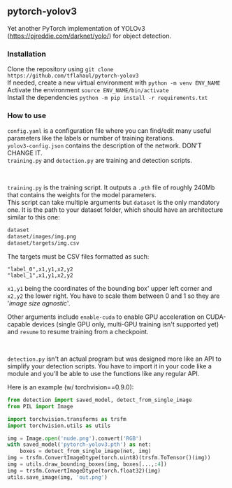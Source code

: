 ## pytorch-yolov3
Yet another PyTorch implementation of YOLOv3 (https://pjreddie.com/darknet/yolo/) for object detection.

### Installation
Clone the repository using `git clone https://github.com/tflahaul/pytorch-yolov3`<br/>
If needed, create a new virtual environment with `python -m venv ENV_NAME`<br/>
Activate the environment `source ENV_NAME/bin/activate`<br/>
Install the dependencies `python -m pip install -r requirements.txt`

### How to use
`config.yaml` is a configuration file where you can find/edit many useful parameters like the labels or number of training iterations.<br/>
`yolov3-config.json` contains the description of the network. DON'T CHANGE IT.<br/>
`training.py` and `detection.py` are training and detection scripts.

<br/>

`training.py` is the training script. It outputs a `.pth` file of roughly 240Mb that contains the weights for the model parameters.<br/>
This script can take multiple arguments but `dataset` is the only mandatory one. It is the path to your dataset folder, which should have an architecture similar to this one:
```bash
dataset
dataset/images/img.png
dataset/targets/img.csv
```

The targets must be CSV files formatted as such:
```csv
"label_0",x1,y1,x2,y2
"label_1",x1,y1,x2,y2
```
`x1,y1` being the coordinates of the bounding box' upper left corner and `x2,y2` the lower right. You have to scale them between 0 and 1 so they are '*image size agnostic*'.<br/>

Other arguments include `enable-cuda` to enable GPU acceleration on CUDA-capable devices (single GPU only, multi-GPU training isn't supported yet) and `resume` to resume training from a checkpoint.

<br/>

`detection.py` isn't an actual program but was designed more like an API to simplify your detection scripts. You have to import it in your code like a module and you'll be able to use the functions like any regular API.<br/>

Here is an example (w/ torchvision==0.9.0):

```python
from detection import saved_model, detect_from_single_image
from PIL import Image

import torchvision.transforms as trsfm
import torchvision.utils as utils

img = Image.open('nude.png').convert('RGB')
with saved_model('pytorch-yolov3.pth') as net:
	boxes = detect_from_single_image(net, img)
img = trsfm.ConvertImageDtype(torch.uint8)(trsfm.ToTensor()(img))
img = utils.draw_bounding_boxes(img, boxes[...,:4])
img = trsfm.ConvertImageDtype(torch.float32)(img)
utils.save_image(img, 'out.png')
```
